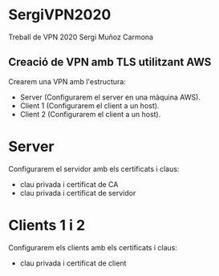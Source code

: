 # SergiVPN2020
Treball de VPN 2020 Sergi Muñoz Carmona

## Creació de VPN amb TLS utilitzant AWS

Crearem una VPN amb l'estructura:
* Server (Configurarem el server en una màquina AWS).
* Client 1 (Configurarem el client a un host).
* Client 2 (Configurarem el client a un host).

# Server
Configurarem el servidor amb els certificats i claus:

* clau privada i certificat de CA
* clau privada i certificat de servidor

# Clients 1 i 2
Configurarem els clients amb els certificats i claus:

* clau privada i certificat de client
